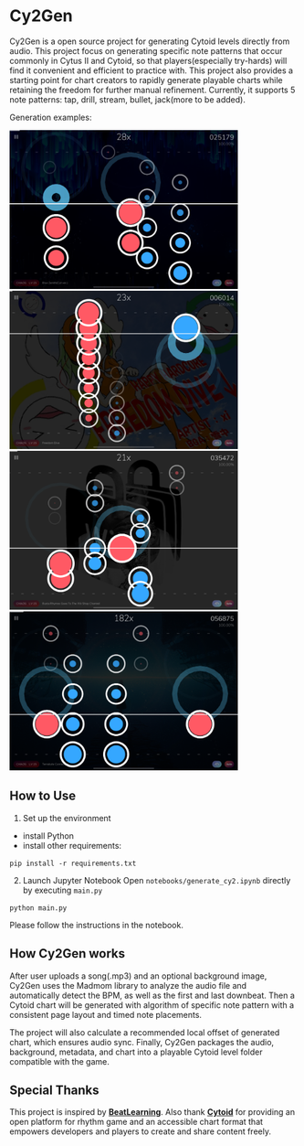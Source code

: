 # Cy2Gen
Cy2Gen is a open source project for generating Cytoid levels directly from audio. This project focus on generating specific note patterns that occur commonly in Cytus II and Cytoid, so that players(especially try-hards) will find it convenient and efficient to practice with. This project also provides a starting point for chart creators to rapidly generate playable charts while retaining the freedom for further manual refinement. Currently, it supports 5 note patterns:
tap, drill, stream, bullet, jack(more to be added).

Generation examples:<p>
<img src="assets/screenshot1.png" width="400"/>
<img src="assets/screenshot2.png" width="400"/><br>
<img src="assets/screenshot3.png" width="400"/>
<img src="assets/screenshot4.png" width="400"/>

## How to Use
1. Set up the environment
- install Python
- install other requirements:
```commandline
pip install -r requirements.txt
```

2. Launch Jupyter Notebook
Open `notebooks/generate_cy2.ipynb` directly by executing `main.py`
```commandline
python main.py
```
Please follow the instructions in the notebook.

## How Cy2Gen works
After user uploads a song(.mp3) and an optional background image, Cy2Gen uses the Madmom library to analyze the audio file and automatically detect the BPM, as well as the first and last downbeat. Then a Cytoid chart will be generated with algorithm of specific note pattern with a consistent page layout and timed note placements.<p>
The project will also calculate a recommended local offset of generated chart, which ensures audio sync. Finally, Cy2Gen packages the audio, background, metadata, and chart into a playable Cytoid level folder compatible with the game.

## Special Thanks
This project is inspired by [**BeatLearning**](https://github.com/sedthh/BeatLearning). Also thank [**Cytoid**](https://cytoid.io/) for providing an open platform for rhythm game and an accessible chart format that empowers developers and players to create and share content freely. 


